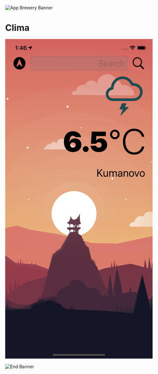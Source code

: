 
![App Brewery Banner](Documentation/AppBreweryBanner.png)

#  Clima
![alt text](https://github.com/Alokin24/Clima-iOS13/blob/main/screenshot.png?raw=true&height=100&width=100)

![End Banner](Documentation/readme-end-banner.png)
